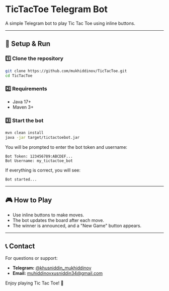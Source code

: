 # TicTacToe Telegram Bot

A simple Telegram bot to play Tic Tac Toe using inline buttons.

---

## 🚀 Setup & Run

### 1️⃣ Clone the repository
```bash
git clone https://github.com/mukhiddinov/TicTacToe.git
cd TicTacToe
```

### 2️⃣ Requirements
- Java 17+
- Maven 3+

### 3️⃣ Start the bot
```bash
mvn clean install
java -jar target/tictactoebot.jar
```
You will be prompted to enter the bot token and username:
```
Bot Token: 123456789:ABCDEF...
Bot Username: my_tictactoe_bot
```
If everything is correct, you will see:
```
Bot started...
```

---

## 🎮 How to Play
- Use inline buttons to make moves.
- The bot updates the board after each move.
- The winner is announced, and a "New Game" button appears.

---

## 📞 Contact
For questions or support:
- **Telegram:** [@khusniddin_mukhiddinov](https://t.me/KhusniddinMukhiddinov)
- **Email:** muhiddinovxusniddin34@gmail.com

Enjoy playing Tic Tac Toe! 🎉

